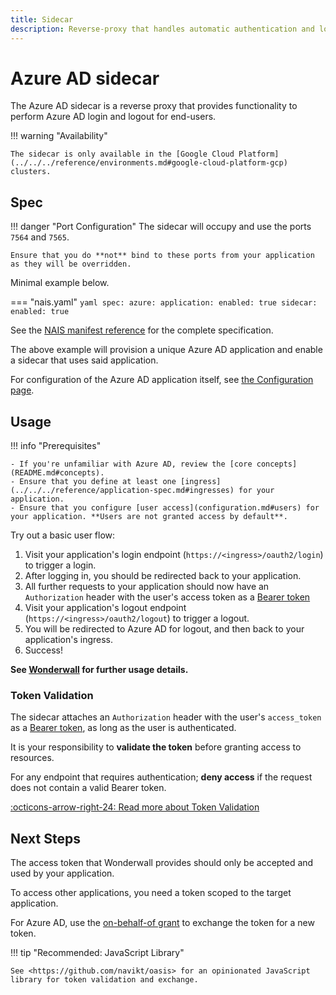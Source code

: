 ```yaml
---
title: Sidecar
description: Reverse-proxy that handles automatic authentication and login/logout flows for Azure AD.
---
```


# Azure AD sidecar

The Azure AD sidecar is a reverse proxy that provides functionality to perform Azure AD login and logout for end-users.

!!! warning "Availability"

    The sidecar is only available in the [Google Cloud Platform](../../../reference/environments.md#google-cloud-platform-gcp) clusters.

## Spec

!!! danger "Port Configuration"
    The sidecar will occupy and use the ports `7564` and `7565`.

    Ensure that you do **not** bind to these ports from your application as they will be overridden.

Minimal example below.

=== "nais.yaml"
    ```yaml
    spec:
      azure:
        application:
          enabled: true
        sidecar:
          enabled: true
    ```

See the [NAIS manifest reference](../../../reference/application-spec.md#azuresidecar) for the complete specification.

The above example will provision a unique Azure AD application and enable a sidecar that uses said application.

For configuration of the Azure AD application itself, see [the Configuration page](configuration.md).

## Usage

!!! info "Prerequisites"

    - If you're unfamiliar with Azure AD, review the [core concepts](README.md#concepts).
    - Ensure that you define at least one [ingress](../../../reference/application-spec.md#ingresses) for your application.
    - Ensure that you configure [user access](configuration.md#users) for your application. **Users are not granted access by default**.

Try out a basic user flow:

1. Visit your application's login endpoint (`https://<ingress>/oauth2/login`) to trigger a login.
2. After logging in, you should be redirected back to your application.
3. All further requests to your application should now have an `Authorization` header with the user's access token as a [Bearer token](../concepts.md#bearer-token)
4. Visit your application's logout endpoint (`https://<ingress>/oauth2/logout`) to trigger a logout.
5. You will be redirected to Azure AD for logout, and then back to your application's ingress.
6. Success!

**See [Wonderwall](../wonderwall.md#usage) for further usage details.**

### Token Validation

The sidecar attaches an `Authorization` header with the user's `access_token` as a [Bearer token](../concepts.md#bearer-token), as long as the user is authenticated.

It is your responsibility to **validate the token** before granting access to resources.

For any endpoint that requires authentication; **deny access** if the request does not contain a valid Bearer token.

[:octicons-arrow-right-24: Read more about Token Validation](usage.md#token-validation)

## Next Steps

The access token that Wonderwall provides should only be accepted and used by your application.

To access other applications, you need a token scoped to the target application.

For Azure AD, use the [on-behalf-of grant](usage.md#oauth-20-on-behalf-of-grant) to exchange the token for a new token.

!!! tip "Recommended: JavaScript Library"

    See <https://github.com/navikt/oasis> for an opinionated JavaScript library for token validation and exchange.
